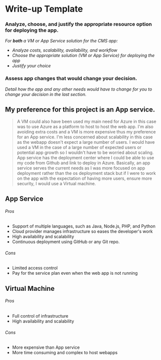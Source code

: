 # Write-up Template

### Analyze, choose, and justify the appropriate resource option for deploying the app.

*For **both** a VM or App Service solution for the CMS app:*
- *Analyze costs, scalability, availability, and workflow*
- *Choose the appropriate solution (VM or App Service) for deploying the app*
- *Justify your choice*

### Assess app changes that would change your decision.

*Detail how the app and any other needs would have to change for you to change your decision in the last section.* 

## My preference for this project is an App service.
>A VM could also have been used my main need for Azure in this case was to use Azure as a platform to host to host the web app. I'm also avoiding extra costs and a VM is more expensive thus my preference for an App service. I'm less concerned about scalability in this case as the webapp doesn't expect a large number of users. I would have used a VM in the case of a large number of expected users or potential app growth so I wouldn't have to be worried about scaling. App service has the deployment center where I could be able to use my code from Github and link to deploy in Azure. Basically, an app service serves the current needs as I was more focused on app deployment rather than the os deployment stack but if I were to work on the app with the expectation of having more users, ensure more security, I would use a Virtual machine.

## App Service
###### Pros
- Support of multiple languages, such as Java, Node.js, PHP, and Python
- Cloud provider manages infrastructure so eases the developer's work
- High availability and scalability
- Continuous deployment using GitHub or any Git repo.
###### Cons
- Limited access control
- Pay for the service plan even when the web app is not running

 ## Virtual Machine
###### Pros
- Full control of infrastructure
- High availability and scalability
###### Cons
- More expensive than App service
- More time consuming and complex to host webapps
